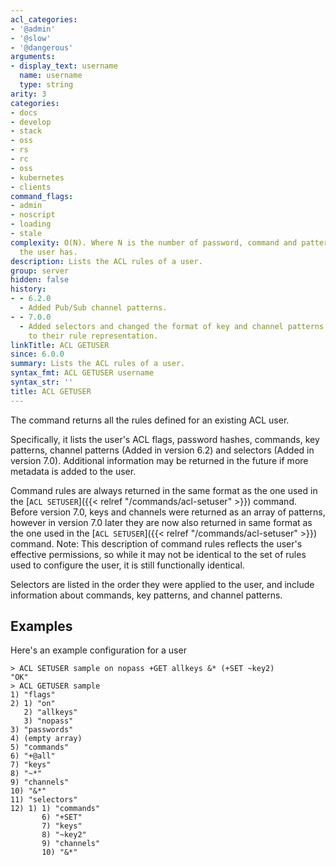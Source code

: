 ```yaml
---
acl_categories:
- '@admin'
- '@slow'
- '@dangerous'
arguments:
- display_text: username
  name: username
  type: string
arity: 3
categories:
- docs
- develop
- stack
- oss
- rs
- rc
- oss
- kubernetes
- clients
command_flags:
- admin
- noscript
- loading
- stale
complexity: O(N). Where N is the number of password, command and pattern rules that
  the user has.
description: Lists the ACL rules of a user.
group: server
hidden: false
history:
- - 6.2.0
  - Added Pub/Sub channel patterns.
- - 7.0.0
  - Added selectors and changed the format of key and channel patterns from a list
    to their rule representation.
linkTitle: ACL GETUSER
since: 6.0.0
summary: Lists the ACL rules of a user.
syntax_fmt: ACL GETUSER username
syntax_str: ''
title: ACL GETUSER
---
```

The command returns all the rules defined for an existing ACL user.

Specifically, it lists the user's ACL flags, password hashes, commands, key patterns, channel patterns (Added in version 6.2) and selectors (Added in version 7.0).
Additional information may be returned in the future if more metadata is added to the user.

Command rules are always returned in the same format as the one used in the [`ACL SETUSER`]({{< relref "/commands/acl-setuser" >}}) command.
Before version 7.0, keys and channels were returned as an array of patterns, however in version 7.0 later they are now also returned in same format as the one used in the [`ACL SETUSER`]({{< relref "/commands/acl-setuser" >}}) command.
Note: This description of command rules reflects the user's effective permissions, so while it may not be identical to the set of rules used to configure the user, it is still functionally identical.

Selectors are listed in the order they were applied to the user, and include information about commands, key patterns, and channel patterns.

## Examples

Here's an example configuration for a user

```
> ACL SETUSER sample on nopass +GET allkeys &* (+SET ~key2)
"OK"
> ACL GETUSER sample
1) "flags"
2) 1) "on"
   2) "allkeys"
   3) "nopass"
3) "passwords"
4) (empty array)
5) "commands"
6) "+@all"
7) "keys"
8) "~*"
9) "channels"
10) "&*"
11) "selectors"
12) 1) 1) "commands"
       6) "+SET"
       7) "keys"
       8) "~key2"
       9) "channels"
       10) "&*"
```
